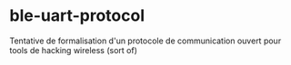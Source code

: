 # ble-uart-protocol
Tentative de formalisation d'un protocole de communication ouvert pour tools de hacking wireless (sort of)
